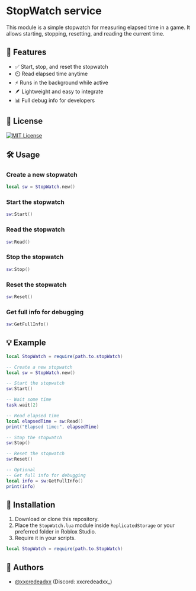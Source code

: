 
# StopWatch service

This module is a simple stopwatch for measuring elapsed time in a game. It allows starting, stopping, resetting, and reading the current time.

## 🌟 Features

- ✅ Start, stop, and reset the stopwatch  
- ⏲️ Read elapsed time anytime  
- ⚡ Runs in the background while active  
- 🪶 Lightweight and easy to integrate  
- 📊 Full debug info for developers  

## 📜 License

[![MIT License](https://img.shields.io/badge/License-MIT-green.svg)](https://choosealicense.com/licenses/mit/)

## 🛠️ Usage
### Create a new stopwatch
```lua
local sw = StopWatch.new()
```
### Start the stopwatch
```lua
sw:Start()
```
### Read the stopwatch
```lua
sw:Read()
```
### Stop the stopwatch
```lua
sw:Stop()
```
### Reset the stopwatch
```lua
sw:Reset()
```
### Get full info for debugging
```lua
sw:GetFullInfo()
```


## 💡 Example

```lua
local StopWatch = require(path.to.stopWatch)

-- Create a new stopwatch
local sw = StopWatch.new()

-- Start the stopwatch
sw:Start()

-- Wait some time
task.wait(2)

-- Read elapsed time
local elapsedTime = sw:Read()
print("Elapsed time:", elapsedTime)

-- Stop the stopwatch
sw:Stop()

-- Reset the stopwatch
sw:Reset()

-- Optional
-- Get full info for debugging
local info = sw:GetFullInfo()
print(info)
```
## 💾 Installation

1. Download or clone this repository.  
2. Place the `StopWatch.lua` module inside `ReplicatedStorage` or your preferred folder in Roblox Studio.  
3. Require it in your scripts.

```lua
local StopWatch = require(path.to.StopWatch)
```
## 👤 Authors

- [@xxcredeadxx](https://github.com/xXcredeadXx) (Discord: xxcredeadxx_)

